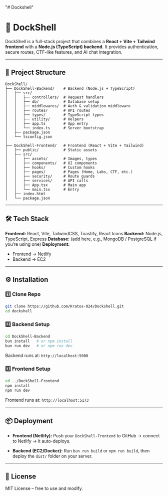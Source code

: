 "# Dockshell"

# 🚀 DockShell

DockShell is a full-stack project that combines a **React + Vite + Tailwind frontend** with a **Node.js (TypeScript) backend**.
It provides authentication, secure routes, CTF-like features, and AI chat integration.

---

## 📂 Project Structure

```
DockShell/
├── DockShell-Backend/    # Backend (Node.js + TypeScript)
│   ├── src/
│   │   ├── controllers/  # Request handlers
│   │   ├── db/           # Database setup
│   │   ├── middlewares/  # Auth & validation middleware
│   │   ├── routes/       # API routes
│   │   ├── types/        # TypeScript types
│   │   ├── utility/      # Helpers
│   │   ├── app.ts        # App entry
│   │   └── index.ts      # Server bootstrap
│   ├── package.json
│   └── tsconfig.json
│
├── DockShell-Frontend/   # Frontend (React + Vite + Tailwind)
│   ├── public/           # Static assets
│   ├── src/
│   │   ├── assets/       # Images, types
│   │   ├── components/   # UI components
│   │   ├── hooks/        # Custom hooks
│   │   ├── pages/        # Pages (Home, Labs, CTF, etc.)
│   │   ├── security/     # Route guards
│   │   ├── services/     # API calls
│   │   ├── App.tsx       # Main app
│   │   └── main.tsx      # Entry
│   ├── index.html
│   └── package.json
```

---

## 🛠️ Tech Stack

**Frontend:** React, Vite, TailwindCSS, Toastify, React Icons
**Backend:** Node.js, TypeScript, Express
**Database:** (add here, e.g., MongoDB / PostgreSQL if you’re using one)
**Deployment:**

- Frontend → Netlify
- Backend → EC2

---

## ⚙️ Installation

### 1️⃣ Clone Repo

```bash
git clone https://github.com/Kratos-024/Dockshell.git
cd dockshell
```

### 2️⃣ Backend Setup

```bash
cd DockShell-Backend
bun install   # or npm install
bun run dev   # or npm run dev
```

Backend runs at: `http://localhost:5000`

### 3️⃣ Frontend Setup

```bash
cd ../DockShell-Frontend
npm install
npm run dev
```

Frontend runs at: `http://localhost:5173`

---

## 📦 Deployment

- **Frontend (Netlify):**
  Push your `DockShell-Frontend` to GitHub → connect to Netlify → it auto-deploys.

- **Backend (EC2/Docker):**
  Run `bun run build` or `npm run build`, then deploy the `dist/` folder on your server.

---

## 📜 License

MIT License – free to use and modify.
